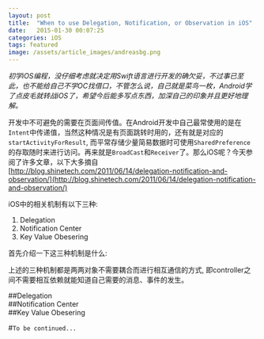 ```yaml
---
layout: post
title:  "When to use Delegation, Notification, or Observation in iOS"
date:   2015-01-30 00:07:25
categories: iOS
tags: featured
image: /assets/article_images/andreasbg.png
---
```


*初学iOS编程，没仔细考虑就决定用Swift语言进行开发的确欠妥，不过事已至此，也不能给自己不学OC找借口，不管怎么说，自己就是菜鸟一枚，Android学了点皮毛就转战iOS了，希望今后能多写点东西，加深自己的印象并且更好地理解。*

开发中不可避免的需要在页面间传值。在Android开发中自己最常使用的是在`Intent`中传递值，当然这种情况是有页面跳转时用的，还有就是对应的`startActivityForResult`, 而平常存储少量简易数据时可使用`SharedPreference`的存取随时来进行访问。再来就是`BroadCast`和`Receiver`了。那么iOS呢？今天参阅了许多文章，以下大多摘自
[http://blog.shinetech.com/2011/06/14/delegation-notification-and-observation/](http://blog.shinetech.com/2011/06/14/delegation-notification-and-observation/)

iOS中的相关机制有以下三种:  
1. Delegation  
2. Notification Center  
3. Key Value Obesering  

首先介绍一下这三种机制是什么:

上述的三种机制都是两两对象不需要耦合而进行相互通信的方式, 即controller之间不需要相互依赖就能知道自己需要的消息、事件的发生。

##Delegation   
##Notification Center  
##Key Value Obesering 




#`To be continued...`


[jekyll]:      http://jekyllrb.com
[jekyll-gh]:   https://github.com/jekyll/jekyll
[jekyll-help]: https://github.com/jekyll/jekyll-help

